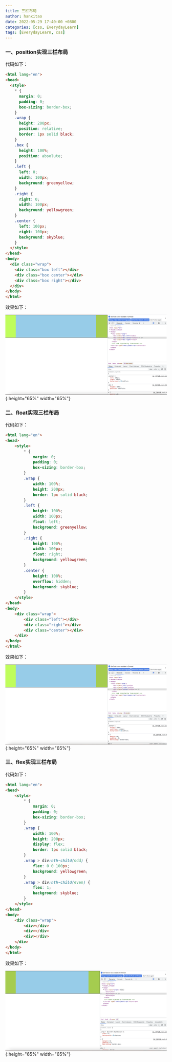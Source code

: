 ```yaml
---
title: 三栏布局
author: hanxitao
date: 2022-05-29 17:40:00 +0800
categories: [css, EverydayLearn]
tags: [EverydayLearn, css]
---
```


### 一、position实现三栏布局

代码如下：

```html
<html lang="en">
<head>
  <style>
    * {
      margin: 0;
      padding: 0;
      box-sizing: border-box;
    }
    .wrap {
      height: 200px;
      position: relative;
      border: 1px solid black;
    }
    .box {
      height: 100%;
      position: absolute;
    }
    .left {
      left: 0;
      width: 100px;
      background: greenyellow;
    }
    .right {
      right: 0;
      width: 100px;
      background: yellowgreen;
    }
    .center {
      left: 100px;
      right: 100px;
      background: skyblue;
    }
  </style>
</head>
<body>
  <div class="wrap">
    <div class="box left"></div>
    <div class="box center"></div>
    <div class="box right"></div>
  </div>
</body>
</html>
```

效果如下：

![three_layout_position](/assets/img/css/three-layout/three_layout_position.png){:height="65%" width="65%"}

### 二、float实现三栏布局

代码如下：

```html
<html lang="en">
<head>
    <style>
        * {
            margin: 0;
            padding: 0;
            box-sizing: border-box;
        }
        .wrap {
            width: 100%;
            height: 200px;
            border: 1px solid black;
        }
        .left {
            height: 100%;
            width: 100px;
            float: left;
            background: greenyellow;
        }
        .right {
            height: 100%;
            width: 100px;
            float: right;
            background: yellowgreen;
        }
        .center {
            height: 100%;
            overflow: hidden;
            background: skyblue;
        }
    </style>
</head>
<body>
    <div class="wrap">
        <div class="left"></div>
        <div class="right"></div>
        <div class="center"></div>
    </div>
</body>
</html>
```

效果如下：

![three_layout_float](/assets/img/css/three-layout/three_layout_float.png){:height="65%" width="65%"}

### 三、flex实现三栏布局

代码如下：

```html
<html lang="en">
<head>
    <style>
        * {
            margin: 0;
            padding: 0;
            box-sizing: border-box;
        }
        .wrap {
            width: 100%;
            height: 200px;
            display: flex;
            border: 1px solid black;
        }
        .wrap > div:nth-child(odd) {
            flex: 0 0 100px;
            background: yellowgreen;
        }
        .wrap > div:nth-child(even) {
            flex: 1;
            background: skyblue;
        }
    </style>
</head>
<body>
    <div class="wrap">
        <div></div>
        <div></div>
        <div></div>
    </div>
</body>
</html>
```

效果如下：

![three_layout_flex](/assets/img/css/three-layout/three_layout_flex.png){:height="65%" width="65%"}